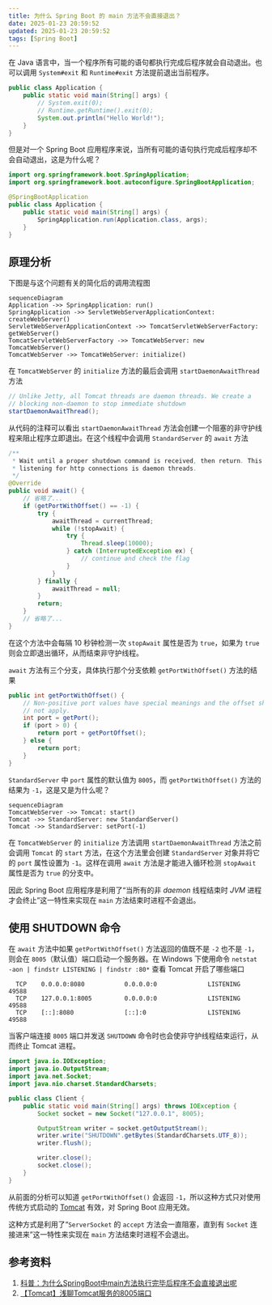 ```yaml
---
title: 为什么 Spring Boot 的 main 方法不会直接退出？
date: 2025-01-23 20:59:52
updated: 2025-01-23 20:59:52
tags: [Spring Boot]
---
```


在 Java 语言中，当一个程序所有可能的语句都执行完成后程序就会自动退出。也可以调用 `System#exit` 和 `Runtime#exit` 方法提前退出当前程序。

```java
public class Application {
    public static void main(String[] args) {
        // System.exit(0);
        // Runtime.getRuntime().exit(0);
        System.out.println("Hello World!");
    }
}
```

但是对一个 Spring Boot 应用程序来说，当所有可能的语句执行完成后程序却不会自动退出，这是为什么呢？

```java
import org.springframework.boot.SpringApplication;
import org.springframework.boot.autoconfigure.SpringBootApplication;

@SpringBootApplication
public class Application {
    public static void main(String[] args) {
        SpringApplication.run(Application.class, args);
    }
}
```

<!-- more -->

## 原理分析

下图是与这个问题有关的简化后的调用流程图

```mermaid
sequenceDiagram
Application ->> SpringApplication: run()
SpringApplication ->> ServletWebServerApplicationContext: createWebServer()
ServletWebServerApplicationContext ->> TomcatServletWebServerFactory: getWebServer()
TomcatServletWebServerFactory ->> TomcatWebServer: new TomcatWebServer()
TomcatWebServer ->> TomcatWebServer: initialize()
```

在 `TomcatWebServer` 的 `initialize` 方法的最后会调用 `startDaemonAwaitThread` 方法

```java
// Unlike Jetty, all Tomcat threads are daemon threads. We create a
// blocking non-daemon to stop immediate shutdown
startDaemonAwaitThread();
```

从代码的注释可以看出 `startDaemonAwaitThread` 方法会创建一个阻塞的非守护线程来阻止程序立即退出。在这个线程中会调用 `StandardServer` 的 `await` 方法

```java
/**
 * Wait until a proper shutdown command is received, then return. This keeps the main thread alive - the thread pool
 * listening for http connections is daemon threads.
 */
@Override
public void await() {
    // 省略了...
    if (getPortWithOffset() == -1) {
        try {
            awaitThread = currentThread;
            while (!stopAwait) {
                try {
                    Thread.sleep(10000);
                } catch (InterruptedException ex) {
                    // continue and check the flag
                }
            }
        } finally {
            awaitThread = null;
        }
        return;
    }
    // 省略了...
}
```

在这个方法中会每隔 10 秒钟检测一次 `stopAwait` 属性是否为 `true`，如果为 `true` 则会立即退出循环，从而结束非守护线程。

`await` 方法有三个分支，具体执行那个分支依赖 `getPortWithOffset()` 方法的结果

```java
public int getPortWithOffset() {
    // Non-positive port values have special meanings and the offset should
    // not apply.
    int port = getPort();
    if (port > 0) {
        return port + getPortOffset();
    } else {
        return port;
    }
}
```

`StandardServer` 中 `port` 属性的默认值为 `8005`，而 `getPortWithOffset()` 方法的结果为 `-1`，这是又是为什么呢？

```mermaid
sequenceDiagram
TomcatWebServer ->> Tomcat: start()
Tomcat ->> StandardServer: new StandardServer()
Tomcat ->> StandardServer: setPort(-1)
```

在 `TomcatWebServer` 的 `initialize` 方法调用 `startDaemonAwaitThread` 方法之前会调用 `Tomcat` 的 `start` 方法，在这个方法里会创建 `StandardServer` 对象并将它的 `port` 属性设置为 `-1`。这样在调用 `await` 方法是才能进入循环检测 `stopAwait` 属性是否为 `true` 的分支中。

因此 Spring Boot 应用程序是利用了“当所有的非 *daemon* 线程结束时 *JVM* 进程才会终止”这一特性来实现在 `main` 方法结束时进程不会退出。

## 使用 SHUTDOWN 命令

在 `await` 方法中如果 `getPortWithOffset()` 方法返回的值既不是 `-2` 也不是 `-1`，则会在 `8005`（默认值）端口启动一个服务器。在 Windows 下使用命令 `netstat -aon | findstr LISTENING | findstr :80*` 查看 Tomcat 开启了哪些端口

```text
  TCP    0.0.0.0:8080           0.0.0.0:0              LISTENING       49588
  TCP    127.0.0.1:8005         0.0.0.0:0              LISTENING       49588
  TCP    [::]:8080              [::]:0                 LISTENING       49588
```

当客户端连接 `8005` 端口并发送 `SHUTDOWN` 命令时也会使非守护线程结束运行，从而终止 Tomcat 进程。

```java
import java.io.IOException;
import java.io.OutputStream;
import java.net.Socket;
import java.nio.charset.StandardCharsets;

public class Client {
    public static void main(String[] args) throws IOException {
        Socket socket = new Socket("127.0.0.1", 8005);

        OutputStream writer = socket.getOutputStream();
        writer.write("SHUTDOWN".getBytes(StandardCharsets.UTF_8));
        writer.flush();

        writer.close();
        socket.close();
    }
}
```

从前面的分析可以知道 `getPortWithOffset()` 会返回 `-1`，所以这种方式只对使用传统方式启动的 [Tomcat](https://tomcat.apache.org) 有效，对 Spring Boot 应用无效。

这种方式是利用了“`ServerSocket` 的 `accept` 方法会一直阻塞，直到有 `Socket` 连接进来”这一特性来实现在 `main` 方法结束时进程不会退出。

## 参考资料

1. [科普：为什么SpringBoot中main方法执行完毕后程序不会直接退出呢](https://mp.weixin.qq.com/s/777FGb5-IeiALlqh_ny2eg)
2. [【Tomcat】浅聊Tomcat服务的8005端口](https://blog.csdn.net/cnskylee/article/details/124005725)
